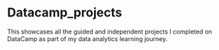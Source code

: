 # Datacamp_projects
This showcases all the guided and independent projects I completed on DataCamp as part of my data analytics learning journey.
